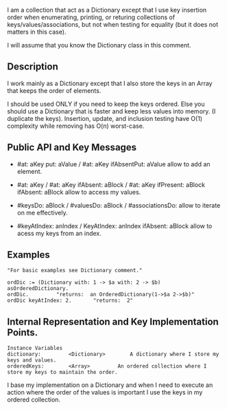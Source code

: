 I am a collection that act as a Dictionary except that I use key insertion order when enumerating, printing, or returing collections of keys/values/associations, but not when testing for equality (but it does not matters in this case).

I will assume that you know the Dictionary class in this comment.

Description
--------------------

I work mainly as a Dictionary except that I also store the keys in an Array that keeps the order of elements. 

I should be used ONLY if you need to keep the keys ordered. Else you should use a Dictionary that is faster and keep less values into memory. (I duplicate the keys).
Insertion, update, and inclusion testing have O(1) complexity while removing has O(n) worst-case.

Public API and Key Messages
--------------------

- #at: aKey put: aValue / #at: aKey ifAbsentPut: aValue 		allow to add an element.
  
- #at: aKey / #at: aKey ifAbsent: aBlock / #at: aKey ifPresent: aBlock ifAbsent: aBlock 		allow to access my values.

- #keysDo: aBlock / #valuesDo: aBlock / #associationsDo: 		allow to iterate on me effectively.
		
- #keyAtIndex: anIndex / KeyAtIndex: anIndex ifAbsent: aBlock 		allow to acess my keys from an index.

Examples
------------------

	"For basic examples see Dictionary comment."
	
	ordDic := (Dictionary with: 1 -> $a with: 2 -> $b) asOrderedDictionary.
	ordDic.   		"returns:  an OrderedDictionary(1->$a 2->$b)"
	ordDic keyAtIndex: 2.		"returns:  2"
	
Internal Representation and Key Implementation Points.
-------------------

    Instance Variables
	dictionary:			<Dictionary>		A dictionary where I store my keys and values.
	orderedKeys:		<Array>			An ordered collection where I store my keys to maintain the order.

I base my implementation on a Dictionary and when I need to execute an action where the order of the values is important I use the keys in my ordered collection.